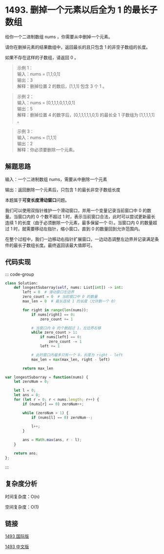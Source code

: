 # 1493. 删掉一个元素以后全为 1 的最长子数组 <Badge type="warning" text="Medium" />

给你一个二进制数组 nums ，你需要从中删掉一个元素。

请你在删掉元素的结果数组中，返回最长的且只包含 1 的非空子数组的长度。

如果不存在这样的子数组，请返回 0 。

>示例 1：  
输入：nums = [1,1,0,1]  
输出：3  
解释：删掉位置 2 的数后，[1,1,1] 包含 3 个 1 。  

>示例 2：  
输入：nums = [0,1,1,1,0,1,1,0,1]  
输出：5  
解释：删掉位置 4 的数字后，[0,1,1,1,1,1,0,1] 的最长全 1 子数组为 [1,1,1,1,1] 。  

>示例 3：  
输入：nums = [1,1,1]  
输出：2  
解释：你必须要删除一个元素。  


## 解题思路
输入：一个二进制数组 nums，需要从中删除一个元素

输出：返回删除一个元素后，只包含 1 的最长非空子数组长度

本题属于**可变长度滑动窗口**问题。

我们可以使用双指针维护一个滑动窗口，并用一个变量记录当前窗口中 0 的数量。当窗口内的 0 个数不超过 1 时，表示当前窗口合法，此时可以尝试更新最长连续 1 的长度（由于必须删除一个元素，最多保留一个 0）。当窗口内 0 的数量超过 1 时，就需要移动左指针，缩小窗口，直到 0 的数量回到允许范围内。

在整个过程中，我们一边移动右指针扩展窗口，一边动态调整左边界并记录满足条件的最长子数组长度。最终返回该最大值即可。

## 代码实现

::: code-group

```python
class Solution:
    def longestSubarray(self, nums: List[int]) -> int:
        left = 0  # 滑动窗口左边界
        zero_count = 0  # 当前窗口中 0 的数量
        max_len = 0  # 最长连续 1 的长度（允许删一个 0）

        for right in range(len(nums)):
            if nums[right] == 0:
                zero_count += 1

            # 当窗口内 0 的个数超过 1，左边界右移
            while zero_count > 1:
                if nums[left] == 0:
                    zero_count -= 1
                left += 1

            # 此时窗口内最多只有一个 0，长度为 right - left
            max_len = max(max_len, right - left)

        return max_len
```

```javascript
var longestSubarray = function(nums) {
    let zeroNum = 0;

    let l = 0;
    let ans = 0;
    for (let r = 0; r < nums.length; r++) {
        if (nums[r] == 0) zeroNum++;

        while (zeroNum > 1) {
            if (nums[l] == 0) zeroNum--;
            
            l++;
        }

        ans = Math.max(ans, r - l);
    }

    return ans;
};
```

:::

## 复杂度分析

时间复杂度：O(n)

空间复杂度：O(1)

## 链接

[1493 国际版](https://leetcode.com/problems/longest-subarray-of-1s-after-deleting-one-element/description/)

[1493 中文版](https://leetcode.cn/problems/longest-subarray-of-1s-after-deleting-one-element/description/)
